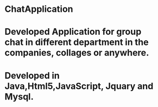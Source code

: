 # ChatApplication
# Developed Application for group chat in different department in the companies, collages or anywhere. 
# Developed in Java,Html5,JavaScript, Jquary and Mysql.
